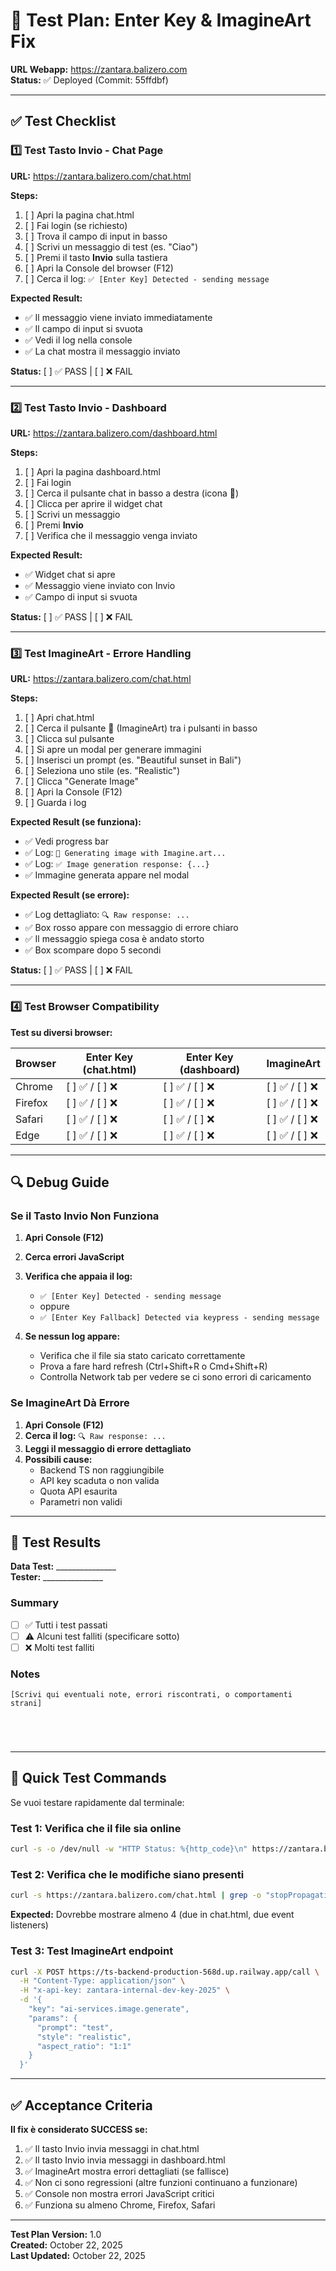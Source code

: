 # 🧪 Test Plan: Enter Key & ImagineArt Fix

**URL Webapp:** https://zantara.balizero.com  
**Status:** ✅ Deployed (Commit: 55ffdbf)

---

## ✅ Test Checklist

### 1️⃣ Test Tasto Invio - Chat Page

**URL:** https://zantara.balizero.com/chat.html

**Steps:**
1. [ ] Apri la pagina chat.html
2. [ ] Fai login (se richiesto)
3. [ ] Trova il campo di input in basso
4. [ ] Scrivi un messaggio di test (es. "Ciao")
5. [ ] Premi il tasto **Invio** sulla tastiera
6. [ ] Apri la Console del browser (F12)
7. [ ] Cerca il log: `✅ [Enter Key] Detected - sending message`

**Expected Result:**
- ✅ Il messaggio viene inviato immediatamente
- ✅ Il campo di input si svuota
- ✅ Vedi il log nella console
- ✅ La chat mostra il messaggio inviato

**Status:** [ ] ✅ PASS | [ ] ❌ FAIL

---

### 2️⃣ Test Tasto Invio - Dashboard

**URL:** https://zantara.balizero.com/dashboard.html

**Steps:**
1. [ ] Apri la pagina dashboard.html
2. [ ] Fai login
3. [ ] Cerca il pulsante chat in basso a destra (icona 💬)
4. [ ] Clicca per aprire il widget chat
5. [ ] Scrivi un messaggio
6. [ ] Premi **Invio**
7. [ ] Verifica che il messaggio venga inviato

**Expected Result:**
- ✅ Widget chat si apre
- ✅ Messaggio viene inviato con Invio
- ✅ Campo di input si svuota

**Status:** [ ] ✅ PASS | [ ] ❌ FAIL

---

### 3️⃣ Test ImagineArt - Errore Handling

**URL:** https://zantara.balizero.com/chat.html

**Steps:**
1. [ ] Apri chat.html
2. [ ] Cerca il pulsante **🎨** (ImagineArt) tra i pulsanti in basso
3. [ ] Clicca sul pulsante
4. [ ] Si apre un modal per generare immagini
5. [ ] Inserisci un prompt (es. "Beautiful sunset in Bali")
6. [ ] Seleziona uno stile (es. "Realistic")
7. [ ] Clicca "Generate Image"
8. [ ] Apri la Console (F12)
9. [ ] Guarda i log

**Expected Result (se funziona):**
- ✅ Vedi progress bar
- ✅ Log: `🎨 Generating image with Imagine.art...`
- ✅ Log: `✅ Image generation response: {...}`
- ✅ Immagine generata appare nel modal

**Expected Result (se errore):**
- ✅ Log dettagliato: `🔍 Raw response: ...`
- ✅ Box rosso appare con messaggio di errore chiaro
- ✅ Il messaggio spiega cosa è andato storto
- ✅ Box scompare dopo 5 secondi

**Status:** [ ] ✅ PASS | [ ] ❌ FAIL

---

### 4️⃣ Test Browser Compatibility

**Test su diversi browser:**

| Browser | Enter Key (chat.html) | Enter Key (dashboard) | ImagineArt |
|---------|----------------------|----------------------|------------|
| Chrome  | [ ] ✅ / [ ] ❌       | [ ] ✅ / [ ] ❌       | [ ] ✅ / [ ] ❌ |
| Firefox | [ ] ✅ / [ ] ❌       | [ ] ✅ / [ ] ❌       | [ ] ✅ / [ ] ❌ |
| Safari  | [ ] ✅ / [ ] ❌       | [ ] ✅ / [ ] ❌       | [ ] ✅ / [ ] ❌ |
| Edge    | [ ] ✅ / [ ] ❌       | [ ] ✅ / [ ] ❌       | [ ] ✅ / [ ] ❌ |

---

## 🔍 Debug Guide

### Se il Tasto Invio Non Funziona

1. **Apri Console (F12)**
2. **Cerca errori JavaScript**
3. **Verifica che appaia il log:**
   - `✅ [Enter Key] Detected - sending message`
   - oppure
   - `✅ [Enter Key Fallback] Detected via keypress - sending message`

4. **Se nessun log appare:**
   - Verifica che il file sia stato caricato correttamente
   - Prova a fare hard refresh (Ctrl+Shift+R o Cmd+Shift+R)
   - Controlla Network tab per vedere se ci sono errori di caricamento

### Se ImagineArt Dà Errore

1. **Apri Console (F12)**
2. **Cerca il log:** `🔍 Raw response: ...`
3. **Leggi il messaggio di errore dettagliato**
4. **Possibili cause:**
   - Backend TS non raggiungibile
   - API key scaduta o non valida
   - Quota API esaurita
   - Parametri non validi

---

## 📝 Test Results

**Data Test:** _______________  
**Tester:** _______________

### Summary

- [ ] ✅ Tutti i test passati
- [ ] ⚠️ Alcuni test falliti (specificare sotto)
- [ ] ❌ Molti test falliti

### Notes

```
[Scrivi qui eventuali note, errori riscontrati, o comportamenti strani]





```

---

## 🚀 Quick Test Commands

Se vuoi testare rapidamente dal terminale:

### Test 1: Verifica che il file sia online
```bash
curl -s -o /dev/null -w "HTTP Status: %{http_code}\n" https://zantara.balizero.com/chat.html
```

### Test 2: Verifica che le modifiche siano presenti
```bash
curl -s https://zantara.balizero.com/chat.html | grep -o "stopPropagation" | wc -l
```
**Expected:** Dovrebbe mostrare almeno 4 (due in chat.html, due event listeners)

### Test 3: Test ImagineArt endpoint
```bash
curl -X POST https://ts-backend-production-568d.up.railway.app/call \
  -H "Content-Type: application/json" \
  -H "x-api-key: zantara-internal-dev-key-2025" \
  -d '{
    "key": "ai-services.image.generate",
    "params": {
      "prompt": "test",
      "style": "realistic",
      "aspect_ratio": "1:1"
    }
  }'
```

---

## ✅ Acceptance Criteria

**Il fix è considerato SUCCESS se:**

1. ✅ Il tasto Invio invia messaggi in chat.html
2. ✅ Il tasto Invio invia messaggi in dashboard.html
3. ✅ ImagineArt mostra errori dettagliati (se fallisce)
4. ✅ Non ci sono regressioni (altre funzioni continuano a funzionare)
5. ✅ Console non mostra errori JavaScript critici
6. ✅ Funziona su almeno Chrome, Firefox, Safari

---

**Test Plan Version:** 1.0  
**Created:** October 22, 2025  
**Last Updated:** October 22, 2025
